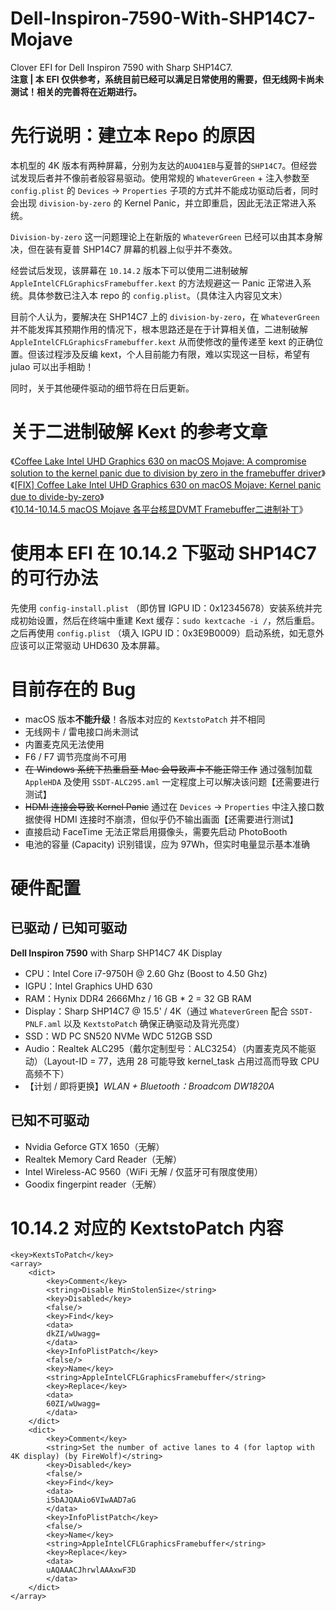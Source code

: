 # Dell-Inspiron-7590-With-SHP14C7-Mojave
Clover EFI for Dell Inspiron 7590 with Sharp SHP14C7.      
**注意 | 本 EFI 仅供参考，系统目前已经可以满足日常使用的需要，但无线网卡尚未测试！相关的完善将在近期进行。**

# 先行说明：建立本 Repo 的原因
本机型的 4K 版本有两种屏幕，分别为友达的`AUO41EB`与夏普的`SHP14C7`。但经尝试发现后者并不像前者般容易驱动。使用常规的 `WhateverGreen` + 注入参数至 `config.plist` 的 `Devices` -> `Properties` 子项的方式并不能成功驱动后者，同时会出现 `division-by-zero` 的 Kernel Panic，并立即重启，因此无法正常进入系统。   

`Division-by-zero` 这一问题理论上在新版的 `WhateverGreen` 已经可以由其本身解决，但在装有夏普 SHP14C7 屏幕的机器上似乎并不奏效。   
    
经尝试后发现，该屏幕在 `10.14.2` 版本下可以使用二进制破解 `AppleIntelCFLGraphicsFramebuffer.kext` 的方法规避这一 Panic 正常进入系统。具体参数已注入本 repo 的 `config.plist`。（具体注入内容见文末）

目前个人认为，要解决在 SHP14C7 上的 `division-by-zero`，在 `WhateverGreen` 并不能发挥其预期作用的情况下，根本思路还是在于计算相关值，二进制破解 `AppleIntelCFLGraphicsFramebuffer.kext` 从而使修改的量传递至 kext 的正确位置。但该过程涉及反编 kext，个人目前能力有限，难以实现这一目标，希望有 julao 可以出手相助！ 

同时，关于其他硬件驱动的细节将在日后更新。

# 关于二进制破解 Kext 的参考文章
《[Coffee Lake Intel UHD Graphics 630 on macOS Mojave: A compromise solution to the kernel panic due to division by zero in the framebuffer driver](https://www.firewolf.science/2018/10/coffee-lake-intel-uhd-graphics-630-on-macos-mojave-a-compromise-solution-to-the-kernel-panic-due-to-division-by-zero-in-the-framebuffer-driver)》      
《[[FIX] Coffee Lake Intel UHD Graphics 630 on macOS Mojave: Kernel panic due to divide-by-zero](https://www.tonymacx86.com/threads/fix-coffee-lake-intel-uhd-graphics-630-on-macos-mojave-kernel-panic-due-to-divide-by-zero.261687/)》       
《[10.14-10.14.5 macOS Mojave 各平台核显DVMT Framebuffer二进制补丁](http://bbs.pcbeta.com/forum.php?mod=viewthread&tid=1795107&highlight=macOS%2BMojave%2B10.14.1)》

# 使用本 EFI 在 10.14.2 下驱动 SHP14C7 的可行办法
先使用 `config-install.plist` （即仿冒 IGPU ID：0x12345678）安装系统并完成初始设置，然后在终端中重建 Kext 缓存：`sudo kextcache -i /`，然后重启。      
之后再使用 `config.plist` （填入 IGPU ID：0x3E9B0009）启动系统，如无意外应该可以正常驱动 UHD630 及本屏幕。 

# 目前存在的 Bug
* macOS 版本**不能升级**！各版本对应的 `KextstoPatch` 并不相同
* 无线网卡 / 雷电接口尚未测试
* 内置麦克风无法使用
* F6 / F7 调节亮度尚不可用
* ~~在 Windows 系统下热重启至 Mac 会导致声卡不能正常工作~~ 通过强制加载 `AppleHDA` 及使用 `SSDT-ALC295.aml` 一定程度上可以解决该问题【还需要进行测试】
* ~~HDMI 连接会导致 Kernel Panic~~ 通过在 `Devices` -> `Properties` 中注入接口数据使得 HDMI 连接时不崩溃，但似乎仍不输出画面【还需要进行测试】
* 直接启动 FaceTime 无法正常启用摄像头，需要先启动 PhotoBooth
* 电池的容量 (Capacity) 识别错误，应为 97Wh，但实时电量显示基本准确

# 硬件配置

## 已驱动 / 已知可驱动
**Dell Inspiron 7590** with Sharp SHP14C7 4K Display
* CPU：Intel Core i7-9750H @ 2.60 Ghz (Boost to 4.50 Ghz)
* IGPU：Intel Graphics UHD 630
* RAM：Hynix DDR4 2666Mhz / 16 GB * 2 = 32 GB RAM
* Display：Sharp SHP14C7 @ 15.5' / 4K（通过 `WhateverGreen` 配合 `SSDT-PNLF.aml` 以及 `KextstoPatch` 确保正确驱动及背光亮度）
* SSD：WD PC SN520 NVMe WDC 512GB SSD
* Audio：Realtek ALC295（戴尔定制型号：ALC3254）（内置麦克风不能驱动）（Layout-ID = 77，选用 28 可能导致 kernel_task 占用过高而导致 CPU 高频不下）
* 【计划 / 即将更换】_WLAN + Bluetooth：Broadcom DW1820A_

## 已知不可驱动
* Nvidia Geforce GTX 1650（无解）
* Realtek Memory Card Reader（无解）
* Intel Wireless-AC 9560（WiFi 无解 / 仅蓝牙可有限度使用）
* Goodix fingerpint reader（无解）

# 10.14.2 对应的 KextstoPatch 内容
```
<key>KextsToPatch</key>
<array>
	<dict>
		<key>Comment</key>
		<string>Disable MinStolenSize</string>
		<key>Disabled</key>
		<false/>
		<key>Find</key>
		<data>
		dkZI/wUwagg=
		</data>
		<key>InfoPlistPatch</key>
		<false/>
		<key>Name</key>
		<string>AppleIntelCFLGraphicsFramebuffer</string>
		<key>Replace</key>
		<data>
		60ZI/wUwagg=
		</data>
	</dict>
	<dict>
		<key>Comment</key>
		<string>Set the number of active lanes to 4 (for laptop with 4K display) (by FireWolf)</string>
		<key>Disabled</key>
		<false/>
		<key>Find</key>
		<data>
		i5bAJQAAio6VIwAAD7aG
		</data>
		<key>InfoPlistPatch</key>
		<false/>
		<key>Name</key>
		<string>AppleIntelCFLGraphicsFramebuffer</string>
		<key>Replace</key>
		<data>
		uAQAAACJhrwlAAAxwF3D
		</data>
	</dict>
</array>
```